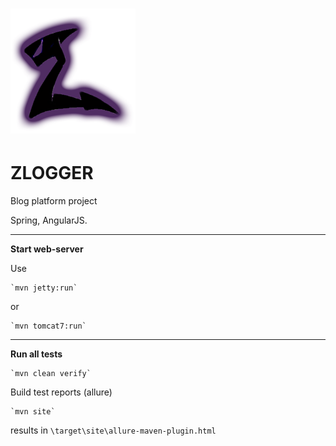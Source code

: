 ![](https://raw.githubusercontent.com/iliasauer/zlogger/cb9f1768d606e54627ebcfb38351ce4d23263d81/src/main/webapp/resources/img/default.png)
========
# ZLOGGER

Blog platform project

Spring, AngularJS.

<hr/>

**Start web-server**

Use

    `mvn jetty:run`

or

    `mvn tomcat7:run`

<hr/>

**Run all tests**

    `mvn clean verify`

Build test reports (allure)

    `mvn site`

results in `\target\site\allure-maven-plugin.html`

